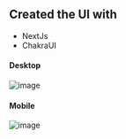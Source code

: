## Created the UI with
- NextJs
- ChakraUI

#### Desktop
![image](https://user-images.githubusercontent.com/58517683/191106347-3f3be9d0-0db3-429c-82e0-1d245d447afb.png)
#### Mobile
![image](https://user-images.githubusercontent.com/58517683/191106786-f2afecd4-bcf1-462e-b8de-42a43e083010.png)

